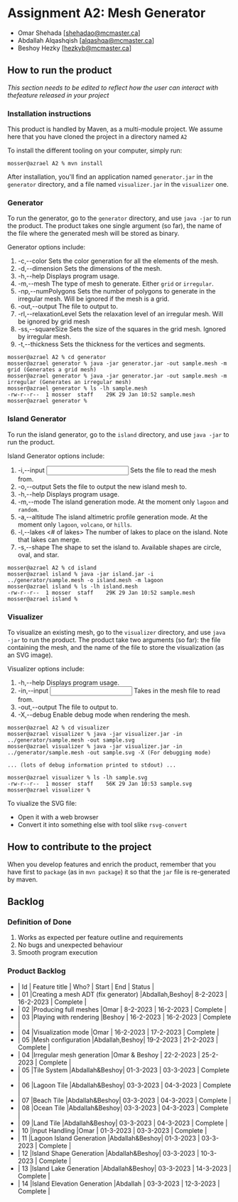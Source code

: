 # Assignment A2: Mesh Generator

  - Omar Shehada [shehadao@mcmaster.ca]
  - Abdallah Alqashqish [alqashqa@mcmaster.ca]
  - Beshoy Hezky [hezkyb@mcmaster.ca]

## How to run the product

_This section needs to be edited to reflect how the user can interact with thefeature released in your project_

### Installation instructions

This product is handled by Maven, as a multi-module project. We assume here that you have cloned the project in a directory named `A2`

To install the different tooling on your computer, simply run:

```
mosser@azrael A2 % mvn install
```

After installation, you'll find an application named `generator.jar` in the `generator` directory, and a file named `visualizer.jar` in the `visualizer` one. 

### Generator

To run the generator, go to the `generator` directory, and use `java -jar` to run the product. The product takes one single argument (so far), the name of the file where the generated mesh will be stored as binary.

Generator options include:
1. -c,--color <vertex coloring> <segment coloring> <polygon coloring>   Sets the color generation for all the elements of the mesh.
2. -d,--dimension <widthxheight>                                        Sets the dimensions of the mesh.
3. -h,--help                                                            Displays program usage.
4. -m,--mesh <mesh type>                                                The type of mesh to generate. Either `grid` or `irregular`.
5. -np,--numPolygons <number of polygons>                               Sets the number of polygons to generate in the irregular mesh. Will be ignored if the mesh is a grid.
6. -out,--output <output file>                                          The file to output to.
7. -rl,--relaxationLevel <relaxation level>                             Sets the relaxation level of an irregular mesh. Will be ignored by grid mesh
8. -ss,--squareSize <square size>                                       Sets the size of the squares in the grid mesh. Ignored by irregular mesh.
9. -t,--thickness <vertex thickness> <segment thickness>                Sets the thickness for the vertices and segments.

```
mosser@azrael A2 % cd generator 
mosser@azrael generator % java -jar generator.jar -out sample.mesh -m grid (Generates a grid mesh)
mosser@azrael generator % java -jar generator.jar -out sample.mesh -m irregular (Generates an irregular mesh)
mosser@azrael generator % ls -lh sample.mesh
-rw-r--r--  1 mosser  staff    29K 29 Jan 10:52 sample.mesh
mosser@azrael generator % 
```

### Island Generator

To run the island generator, go to the `island` directory, and use `java -jar` to run the product.

Island Generator options include:
1. -i,--input <input file>                            Sets the file to read the mesh from.
2. -o,--output <output file>                          Sets the file to output the new island mesh to.
3. -h,--help                                          Displays program usage.
4. -m,--mode <mode>                                   The island generation mode. At the moment only `lagoon` and `random`.
5. -a,--altitude <altimetric profile>                 The island altimetric profile generation mode. At the moment only `lagoon`, `volcano`, or `hills`.
6. -l,--lakes <# of lakes>                            The number of lakes to place on the island. Note that lakes can merge.
7. -s,--shape <shape>                                 The shape to set the island to. Available shapes are circle, oval, and star.
```
mosser@azrael A2 % cd island 
mosser@azrael island % java -jar island.jar -i ../generator/sample.mesh -o island.mesh -m lagoon 
mosser@azrael island % ls -lh island.mesh
-rw-r--r--  1 mosser  staff    29K 29 Jan 10:52 sample.mesh
mosser@azrael island % 
```

### Visualizer

To visualize an existing mesh, go to the `visualizer` directory, and use `java -jar` to run the product. The product take two arguments (so far): the file containing the mesh, and the name of the file to store the visualization (as an SVG image).

Visualizer options include:
1. -h,--help                      Displays program usage.
2. -in,--input <input file>       Takes in the mesh file to read from.
3. -out,--output <output file>    The file to output to.
4. -X,--debug                     Enable debug mode when rendering the mesh.

```
mosser@azrael A2 % cd visualizer 
mosser@azrael visualizer % java -jar visualizer.jar -in ../generator/sample.mesh -out sample.svg
mosser@azrael visualizer % java -jar visualizer.jar -in ../generator/sample.mesh -out sample.svg -X (For debugging mode)

... (lots of debug information printed to stdout) ...

mosser@azrael visualizer % ls -lh sample.svg
-rw-r--r--  1 mosser  staff    56K 29 Jan 10:53 sample.svg
mosser@azrael visualizer %
```
To viualize the SVG file:

  - Open it with a web browser
  - Convert it into something else with tool slike `rsvg-convert`

## How to contribute to the project

When you develop features and enrich the product, remember that you have first to `package` (as in `mvn package`) it so that the `jar` file is re-generated by maven.

## Backlog

### Definition of Done

1. Works as expected per feature outline and requirements
2. No bugs and unexpected behaviour
3. Smooth program execution


### Product Backlog

- | Id | Feature title                        | Who?          | Start     |     End   |   Status  |
- | 01 |Creating a mesh ADT (fix generator)   |Abdallah,Beshoy| 8-2-2023  | 16-2-2023 |  Complete |
- | 02 |Producing full meshes                 |Omar           | 8-2-2023  | 16-2-2023 |  Complete |
- | 03 |Playing with rendering                |Beshoy         | 16-2-2023 | 16-2-2023 |  Complete |
- | 04 |Visualization mode                    |Omar           | 16-2-2023 | 17-2-2023 |  Complete |
- | 05 |Mesh configuration                    |Abdallah,Beshoy| 19-2-2023 | 21-2-2023 |  Complete |
- | 04 |Irregular mesh generation             |Omar & Beshoy  | 22-2-2023 | 25-2-2023 |  Complete |
- | 05 |Tile System                           |Abdallah&Beshoy| 01-3-2023 | 03-3-2023 |  Complete |
- | 06 |Lagoon Tile                           |Abdallah&Beshoy| 03-3-2023 | 04-3-2023 |  Complete |
- | 07 |Beach Tile                            |Abdallah&Beshoy| 03-3-2023 | 04-3-2023 |  Complete |
- | 08 |Ocean Tile                            |Abdallah&Beshoy| 03-3-2023 | 04-3-2023 |  Complete |
- | 09 |Land Tile                             |Abdallah&Beshoy| 03-3-2023 | 04-3-2023 |  Complete |
- | 10 |Input Handling                        |Omar           | 01-3-2023 | 03-3-2023 |  Complete |
- | 11 |Lagoon Island Generation              |Abdallah&Beshoy| 01-3-2023 | 03-3-2023 |  Complete |
- | 12 |Island Shape Generation               |Abdallah&Beshoy| 03-3-2023 | 10-3-2023 |  Complete |
- | 13 |Island Lake Generation                |Abdallah&Beshoy| 03-3-2023 | 14-3-2023 |  Complete |
- | 14 |Island Elevation Generation           |Abdallah       | 03-3-2023 | 12-3-2023 |  Complete |